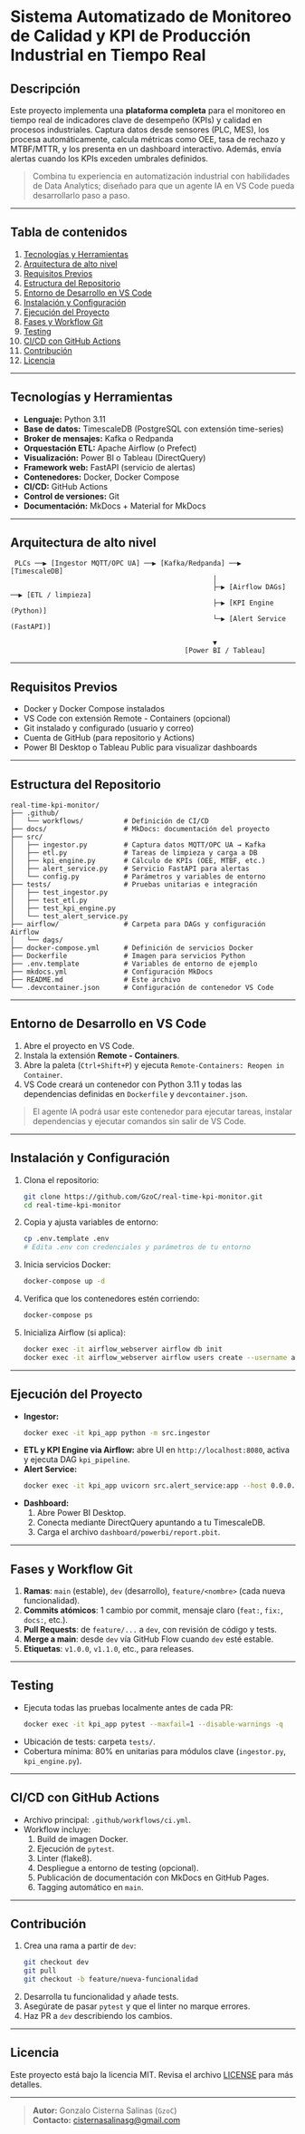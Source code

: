# Sistema Automatizado de Monitoreo de Calidad y KPI de Producción Industrial en Tiempo Real

## Descripción
Este proyecto implementa una **plataforma completa** para el monitoreo en tiempo real de indicadores clave de desempeño (KPIs) y calidad en procesos industriales. Captura datos desde sensores (PLC, MES), los procesa automáticamente, calcula métricas como OEE, tasa de rechazo y MTBF/MTTR, y los presenta en un dashboard interactivo. Además, envía alertas cuando los KPIs exceden umbrales definidos.

> Combina tu experiencia en automatización industrial con habilidades de Data Analytics; diseñado para que un agente IA en VS Code pueda desarrollarlo paso a paso.

---

## Tabla de contenidos
1. [Tecnologías y Herramientas](#tecnologías-y-herramientas)
2. [Arquitectura de alto nivel](#arquitectura-de-alto-nivel)
3. [Requisitos Previos](#requisitos-previos)
4. [Estructura del Repositorio](#estructura-del-repositorio)
5. [Entorno de Desarrollo en VS Code](#entorno-de-desarrollo-en-vs-code)
6. [Instalación y Configuración](#instalación-y-configuración)
7. [Ejecución del Proyecto](#ejecución-del-proyecto)
8. [Fases y Workflow Git](#fases-y-workflow-git)
9. [Testing](#testing)
10. [CI/CD con GitHub Actions](#ci-cd-con-github-actions)
11. [Contribución](#contribución)
12. [Licencia](#licencia)

---

## Tecnologías y Herramientas
- **Lenguaje:** Python 3.11
- **Base de datos:** TimescaleDB (PostgreSQL con extensión time-series)
- **Broker de mensajes:** Kafka o Redpanda
- **Orquestación ETL:** Apache Airflow (o Prefect)
- **Visualización:** Power BI o Tableau (DirectQuery)
- **Framework web:** FastAPI (servicio de alertas)
- **Contenedores:** Docker, Docker Compose
- **CI/CD:** GitHub Actions
- **Control de versiones:** Git
- **Documentación:** MkDocs + Material for MkDocs

---

## Arquitectura de alto nivel
```plaintext
 PLCs ──▶ [Ingestor MQTT/OPC UA] ──▶ [Kafka/Redpanda] ──▶ [TimescaleDB]
                                                  │
                                                  ├─▶ [Airflow DAGs] ──▶ [ETL / limpieza]
                                                  ├─▶ [KPI Engine (Python)]
                                                  └─▶ [Alert Service (FastAPI)]

                                                  ▼
                                           [Power BI / Tableau]
```  

---

## Requisitos Previos
- Docker y Docker Compose instalados
- VS Code con extensión Remote - Containers (opcional)
- Git instalado y configurado (usuario y correo)
- Cuenta de GitHub (para repositorio y Actions)
- Power BI Desktop o Tableau Public para visualizar dashboards

---

## Estructura del Repositorio
```
real-time-kpi-monitor/
├── .github/
│   └── workflows/          # Definición de CI/CD
├── docs/                   # MkDocs: documentación del proyecto
├── src/
│   ├── ingestor.py         # Captura datos MQTT/OPC UA → Kafka
│   ├── etl.py              # Tareas de limpieza y carga a DB
│   ├── kpi_engine.py       # Cálculo de KPIs (OEE, MTBF, etc.)
│   ├── alert_service.py    # Servicio FastAPI para alertas
│   └── config.py           # Parámetros y variables de entorno
├── tests/                  # Pruebas unitarias e integración
│   ├── test_ingestor.py
│   ├── test_etl.py
│   ├── test_kpi_engine.py
│   └── test_alert_service.py
├── airflow/                # Carpeta para DAGs y configuración Airflow
│   └── dags/
├── docker-compose.yml      # Definición de servicios Docker
├── Dockerfile              # Imagen para servicios Python
├── .env.template           # Variables de entorno de ejemplo
├── mkdocs.yml              # Configuración MkDocs
├── README.md               # Este archivo
└── .devcontainer.json      # Configuración de contenedor VS Code
```

---

## Entorno de Desarrollo en VS Code
1. Abre el proyecto en VS Code.
2. Instala la extensión **Remote - Containers**.
3. Abre la paleta (`Ctrl+Shift+P`) y ejecuta `Remote-Containers: Reopen in Container`.
4. VS Code creará un contenedor con Python 3.11 y todas las dependencias definidas en `Dockerfile` y `devcontainer.json`.

> El agente IA podrá usar este contenedor para ejecutar tareas, instalar dependencias y ejecutar comandos sin salir de VS Code.

---

## Instalación y Configuración
1. Clona el repositorio:
   ```bash
   git clone https://github.com/GzoC/real-time-kpi-monitor.git
   cd real-time-kpi-monitor
   ```
2. Copia y ajusta variables de entorno:
   ```bash
   cp .env.template .env
   # Edita .env con credenciales y parámetros de tu entorno
   ```
3. Inicia servicios Docker:
   ```bash
   docker-compose up -d
   ```
4. Verifica que los contenedores estén corriendo:
   ```bash
   docker-compose ps
   ```
5. Inicializa Airflow (si aplica):
   ```bash
   docker exec -it airflow_webserver airflow db init
   docker exec -it airflow_webserver airflow users create --username admin --role Admin --firstname Nombre --lastname Apellido --email admin@example.com
   ```

---

## Ejecución del Proyecto
- **Ingestor:**
  ```bash
  docker exec -it kpi_app python -m src.ingestor
  ```
- **ETL y KPI Engine via Airflow:** abre UI en `http://localhost:8080`, activa y ejecuta DAG `kpi_pipeline`.
- **Alert Service:**
  ```bash
  docker exec -it kpi_app uvicorn src.alert_service:app --host 0.0.0.0 --port 8000
  ```
- **Dashboard:**
  1. Abre Power BI Desktop.
  2. Conecta mediante DirectQuery apuntando a tu TimescaleDB.
  3. Carga el archivo `dashboard/powerbi/report.pbit`.

---

## Fases y Workflow Git
1. **Ramas**: `main` (estable), `dev` (desarrollo), `feature/<nombre>` (cada nueva funcionalidad).
2. **Commits atómicos**: 1 cambio por commit, mensaje claro (`feat:`, `fix:`, `docs:`, etc.).
3. **Pull Requests**: de `feature/...` a `dev`, con revisión de código y tests.
4. **Merge a main**: desde `dev` vía GitHub Flow cuando `dev` esté estable.
5. **Etiquetas**: `v1.0.0`, `v1.1.0`, etc., para releases.

---

## Testing
- Ejecuta todas las pruebas localmente antes de cada PR:
  ```bash
  docker exec -it kpi_app pytest --maxfail=1 --disable-warnings -q
  ```
- Ubicación de tests: carpeta `tests/`.
- Cobertura mínima: 80% en unitarias para módulos clave (`ingestor.py`, `kpi_engine.py`).

---

## CI/CD con GitHub Actions
- Archivo principal: `.github/workflows/ci.yml`.
- Workflow incluye:
  1. Build de imagen Docker.
  2. Ejecución de `pytest`.
  3. Linter (flake8).
  4. Despliegue a entorno de testing (opcional).
  5. Publicación de documentación con MkDocs en GitHub Pages.
  6. Tagging automático en `main`.

---

## Contribución
1. Crea una rama a partir de `dev`:
   ```bash
   git checkout dev
   git pull
   git checkout -b feature/nueva-funcionalidad
   ```
2. Desarrolla tu funcionalidad y añade tests.
3. Asegúrate de pasar `pytest` y que el linter no marque errores.
4. Haz PR a `dev` describiendo los cambios.

---

## Licencia
Este proyecto está bajo la licencia MIT. Revisa el archivo [LICENSE](LICENSE) para más detalles.

---

> **Autor:** Gonzalo Cisterna Salinas (`GzoC`)  
> **Contacto:** cisternasalinasg@gmail.com
